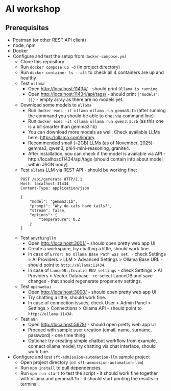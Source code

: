 # AI workshop

## Prerequisites
- Postman (or other REST API client)
- node, npm
- Docker
- Configure and test the setup from `docker-compose.yml`
    - Clone this repository
    - Run `docker compose up -d` (in project directory)
    - Run `docker container ls --all` to check all 4 containers are up and healthy
    - Test `ollama`
         - Open <a href="http://localhost:11434/" target="_blank" rel="noopener noreferrer">http://localhost:11434/</a> - should print `Ollama is running`
         - Open <a href="http://localhost:11434/api/tags/" target="_blank" rel="noopener noreferrer">http://localhost:11434/api/tags/</a> - should print `{"models":[]}` - empty array as there are no models yet.
    - Download some models to `ollama`
        - Run `docker exec -it ollama ollama run gemma3:1b` (after running the command you should be able to chat via command line)
        - Run `docker exec -it ollama ollama run qwen3:1.7b` (as this one is a bit smarter than gemma3:1b)
        - You can download more models as well. Check available LLMs here: https://ollama.com/library
        - Recommended small (~2GB) LLMs (as of November, 2025): gemma3, qwen3, phi4-mini-reasoning, granite4.
        - After installation, you can check if the model is available via API - http://localhost:11434/api/tags (should contain info about model within JSON body).
    - Test `ollama` LLM via REST API - should be working fine:
        ```
        POST /api/generate HTTP/1.1
        Host: localhost:11434
        Content-Type: application/json

        {
            "model": "gemma3:1b",
            "prompt": "Why do cats have tails?",
            "stream": false,
            "options": {
                "temperature": 0.2
            }
        }
        ```
    - Test `anythingllm`
        - Open <a href="http://localhost:3001/" target="_blank" rel="noopener noreferrer">http://localhost:3001/</a> - should open pretty web app UI
        - Create a workspace, try chatting a little, should work fine.
        - In case of `Error: No Ollama Base Path was set.` - check Settings > AI Providers > LLM > Advanced Settings > Ollama Base URL - should point to `http://ollama:11434`.
        - In case of `LanceDB::Invalid ENV settings` - check Settings > AI Providers > Vector Database - re-select LanceDB and save changes - that should regenerate proper env settings.
    - Test `openwebui`
        - Open <a href="http://localhost:3000/" target="_blank" rel="noopener noreferrer">http://localhost:3000/</a> - should open pretty web app UI
        - Try chatting a little, should work fine.
        - In case of connection issues, check User > Admin Panel > Settings > Connections > Ollama API - should point to `http://ollama:11434`.
    - Test `n8n`
        - Open <a href="http://localhost:5678/" target="_blank" rel="noopener noreferrer">http://localhost:5678/</a> - should open pretty web app UI
        - Proceed with sample user creation (email, name, surname, password) - one time thing
        - Optional: try creating simple chatbot workflow from example, connect ollama model, try chatting via chat interface, should work fine.
- Configure and test `sft-admission-automation-llm` sample project
    - Open project directory (`cd sft-admission-automation-llm`)
    - Run `npm install` to pull dependencies.
    - Run `npm run start` to test the script - it should work fine together with ollama and gemma3:1b - it should start printing the results in terminal.